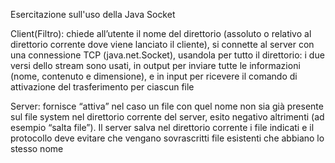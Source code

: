Esercitazione sull'uso della Java Socket

Client(Filtro): chiede all’utente il nome del direttorio (assoluto o relativo al direttorio corrente dove viene lanciato il cliente), si connette al
server con una connessione TCP (java.net.Socket), usandola per tutto il direttorio: i due versi dello stream sono usati, in output per inviare tutte le
informazioni (nome, contenuto e dimensione), e in input per ricevere il comando di attivazione del trasferimento per ciascun file

Server: fornisce “attiva” nel caso un file con quel nome non sia già presente sul file system nel direttorio corrente del server, esito negativo altrimenti (ad esempio “salta file”). 
Il server salva nel direttorio corrente i file indicati e il protocollo deve evitare che vengano sovrascritti
file esistenti che abbiano lo stesso nome
